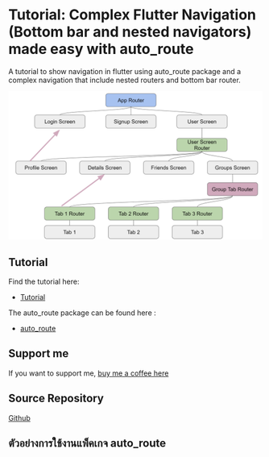 # Tutorial: Complex Flutter Navigation (Bottom bar and nested navigators) made easy with auto_route

A tutorial to show navigation in flutter using auto_route package and a complex navigation that include nested routers and bottom bar router.

![Wireframe](wireframe.png)

## Tutorial

Find the tutorial here:

- [Tutorial](https://gbaccetta.medium.com/7f546d33fc4d?source=friends_link&sk=bfb493305125ca12a16c9ab0f4e40d80)

The auto_route package can be found here :

- [auto_route](https://github.com/Milad-Akarie/auto_route_library)

## Support me

If you want to support me, [buy me a coffee here](https://www.buymeacoffee.com/gbaccetta)

## Source Repository

[Github](https://github.com/gbaccetta/flutter_navigation_tutorial.git)

## ตัวอย่างการใช้งานแพ็คเกจ auto_route